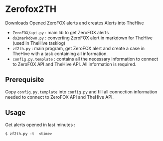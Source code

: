 # Zerofox2TH

Downloads Opened ZeroFOX alerts and creates Alerts into TheHive 

- `ZeroFOX/api.py` : main lib to get ZeroFOX alerts
- `ds2markdown.py` : converting ZeroFOX alert in markdown for TheHive (used in TheHive tasklog)
- `zf2th.py` : main program, get ZeroFOX alert and create a case in TheHive with a task containing all information.
- `config.py.template` : contains all the necessary information to connect to ZeroFOX API and TheHive API. All information is required.

## Prerequisite

Copy `config.py.template` into `config.py` and fill all connection information needed to connect to ZeroFOX API and TheHive API.

## Usage

Get alerts opened in last <time> minutes :

```
$ zf2th.py -t  <time>
```
